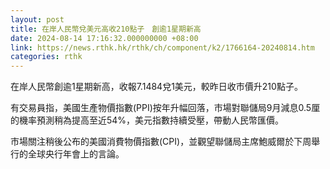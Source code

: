 ```yaml
---
layout: post
title: 在岸人民幣兌美元高收210點子　創逾1星期新高
date: 2024-08-14 17:16:32.000000000 +08:00
link: https://news.rthk.hk/rthk/ch/component/k2/1766164-20240814.htm
categories: rthk
---
```


在岸人民幣創逾1星期新高，收報7.1484兌1美元，較昨日收市價升210點子。

有交易員指，美國生產物價指數(PPI)按年升幅回落，市場對聯儲局9月減息0.5厘的機率預測稍為提高至近54%，美元指數持續受壓，帶動人民幣匯價。

市場關注稍後公布的美國消費物價指數(CPI)，並觀望聯儲局主席鮑威爾於下周舉行的全球央行年會上的言論。
